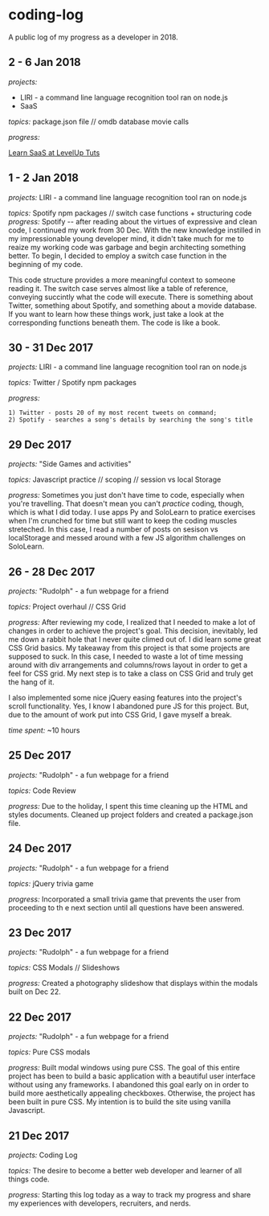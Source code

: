 # coding-log
A public log of my progress as a developer in 2018.

## 2 - 6 Jan 2018
_projects:_ 
- LIRI - a command line language recognition tool ran on node.js
- SaaS 

_topics:_ package.json file // omdb database movie calls

_progress:_    

[Learn SaaS at LevelUp Tuts](https://www.youtube.com/watch?v=fbVD32w1oTo&list=PL2CB1F80266E986EA)

## 1 - 2 Jan 2018
_projects:_ LIRI - a command line language recognition tool ran on node.js

_topics:_ Spotify npm packages // switch case functions + structuring code
_progress:_   Spotify --  after reading about the virtues of expressive and clean code, I continued my work from 30 Dec. With the new knowledge instilled in my impressionable young developer mind, it didn't take much for me to reaize my working code was garbage and begin architecting something better. To begin, I decided to employ a switch case function in the beginning of my code. 

This code structure provides a more meaningful context to someone reading it. The switch case serves almost like a table of reference, conveying succintly what the code will execute. There is something about Twitter, something about Spotify, and something about a movide database. If you want to learn how these things work, just take a look at the corresponding functions beneath them. The code is like a book. 

## 30 - 31 Dec 2017
_projects:_ LIRI - a command line language recognition tool ran on node.js

_topics:_ Twitter / Spotify npm packages 

_progress:_  

	1) Twitter - posts 20 of my most recent tweets on command; 
	2) Spotify - searches a song's details by searching the song's title

## 29 Dec 2017
_projects:_ "Side Games and activities"

_topics:_ Javascript practice // scoping // session vs local Storage 

_progress:_  Sometimes you just don't have time to code, especially when you're travelling. That doesn't mean you can't _practice_ coding, though, which is what I did today. I use apps Py and SoloLearn to pratice exercises when I'm crunched for time but still want to keep the coding muscles streteched. In this case, I read a number of posts on sesison vs localStorage and messed around with a few JS algorithm challenges on SoloLearn. 

## 26 - 28 Dec 2017
_projects:_ "Rudolph" - a fun webpage for a friend 

_topics:_ Project overhaul // CSS Grid

_progress:_ After reviewing my code, I realized that I needed to make a lot of changes in order to achieve the project's goal. This decision, inevitably, led me down a rabbit hole that I never quite climed out of. I did learn some great CSS Grid basics. My takeaway from this project is that some projects are supposed to suck. In this case, I needed to waste a lot of time messing around with div arrangements and columns/rows layout in order to get a feel for CSS grid. My next step is to take a class on CSS Grid and truly get the hang of it.

I also implemented some nice jQuery easing features into the project's scroll functionality. Yes, I know I abandoned pure JS for this project. But, due to the amount of work put into CSS Grid, I gave myself a break. 

_time spent:_ ~10 hours
## 25 Dec 2017
_projects:_ "Rudolph" - a fun webpage for a friend 

_topics:_ Code Review

_progress:_ Due to the holiday, I spent this time cleaning up the HTML and styles documents. Cleaned up project folders and created a package.json file. 


## 24 Dec 2017
_projects:_ "Rudolph" - a fun webpage for a friend 

_topics:_ jQuery trivia game

_progress:_ Incorporated a small trivia game that prevents the user from proceeding to th e next section until all questions have been answered. 

## 23 Dec 2017
_projects:_ "Rudolph" - a fun webpage for a friend 

_topics:_  CSS Modals // Slideshows 

_progress:_ Created a photography slideshow that displays within the modals built on Dec 22. 

## 22 Dec 2017
_projects:_ "Rudolph" - a fun webpage for a friend 

_topics:_ Pure CSS modals

_progress:_ Built modal windows using pure CSS. The goal of this entire project has been to build a basic application with a beautiful user interface without using any frameworks. I abandoned this goal early on in order to build more aesthetically appealing checkboxes. Otherwise, the project has been built in pure CSS. My intention is to build the site using vanilla Javascript.  

## 21 Dec 2017 
_projects:_ Coding Log

_topics:_ The desire to become a better web developer and learner of all things code. 

_progress:_ Starting this log today as a way to track my progress and share my experiences with developers, recruiters, and nerds. 






